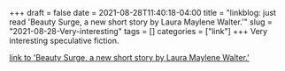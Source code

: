 +++draft = falsedate = 2021-08-28T11:40:18-04:00title = "linkblog: just read 'Beauty Surge, a new short story by Laura Maylene Walter.'"slug = "2021-08-28-Very-interesting"tags = []categories = ["link"]+++Very interesting speculative fiction. [link to 'Beauty Surge, a new short story by Laura Maylene Walter.'](https://slate.com/technology/2021/08/beauty-surge-laura-maylene-walter-short-story.html?via=rss)